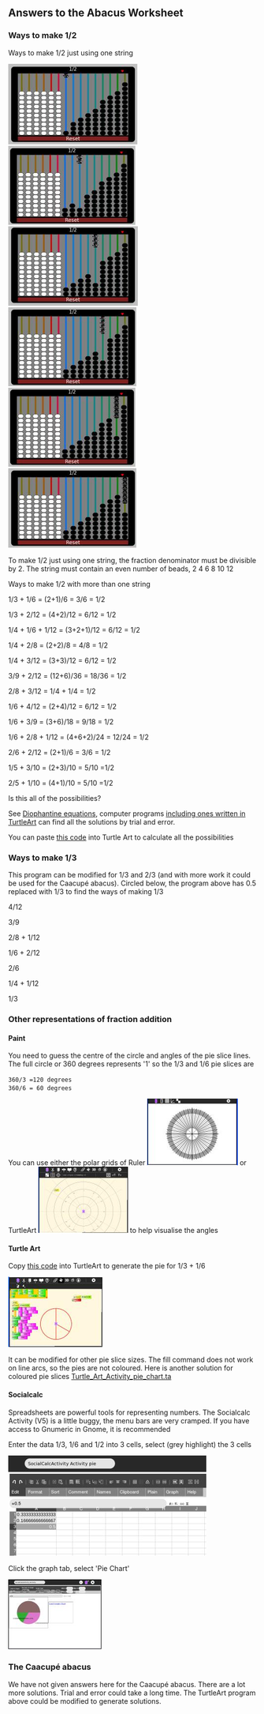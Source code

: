 Answers to the Abacus Worksheet
-------------------------------

### Ways to make 1/2

Ways to make 1/2 just using one string

![](extras/Abacus1of2.jpg "fig:Abacus1of2.jpg")![](extras/Abacus2of4.jpg "fig:Abacus2of4.jpg")
![](extras/Abacus3of6.jpg "fig:Abacus3of6.jpg")
![](extras/Abacus4of8.jpg "fig:Abacus4of8.jpg")
![](extras/Abacus5of10.jpg "fig:Abacus5of10.jpg")
![](extras/Abacus6of12.jpg "fig:Abacus6of12.jpg")

To make 1/2 just using one string, the fraction denominator must be
divisible by 2. The string must contain an even number of beads, 2 4 6 8
10 12

Ways to make 1/2 with more than one string

1/3 + 1/6 = (2+1)/6 = 3/6 = 1/2

1/3 + 2/12 = (4+2)/12 = 6/12 = 1/2

1/4 + 1/6 + 1/12 = (3+2+1)/12 = 6/12 = 1/2

1/4 + 2/8 = (2+2)/8 = 4/8 = 1/2

1/4 + 3/12 = (3+3)/12 = 6/12 = 1/2

3/9 + 2/12 = (12+6)/36 = 18/36 = 1/2

2/8 + 3/12 = 1/4 + 1/4 = 1/2

1/6 + 4/12 = (2+4)/12 = 6/12 = 1/2

1/6 + 3/9 = (3+6)/18 = 9/18 = 1/2

1/6 + 2/8 + 1/12 = (4+6+2)/24 = 12/24 = 1/2

2/6 + 2/12 = (2+1)/6 = 3/6 = 1/2

1/5 + 3/10 = (2+3)/10 = 5/10 =1/2

2/5 + 1/10 = (4+1)/10 = 5/10 =1/2

Is this all of the possibilities?

See [Diophantine
equations](http://en.wikipedia.org/wiki/Diophantine_equation), computer
programs [including ones written in
TurtleArt](http://tonyforster.blogspot.com/2010/09/turtle-diophantine.html)
can find all the solutions by trial and error.

You can paste [this
code](extras/Turtle_Art_Activity_fraction_diophantine.ta "fig:this code") into
Turtle Art to calculate all the possibilities

### Ways to make 1/3

This program can be modified for 1/3 and 2/3 (and with more work it
could be used for the Caacupé abacus). Circled below, the program above
has 0.5 replaced with 1/3 to find the ways of making 1/3

4/12

3/9

2/8 + 1/12

1/6 + 2/12

2/6

1/4 + 1/12

1/3

### Other representations of fraction addition

#### Paint

You need to guess the centre of the circle and angles of the pie slice
lines. The full circle or 360 degrees represents '1' so the 1/3 and 1/6
pie slices are

`360/3 =120 degrees`\
`360/6 = 60 degrees`

You can use either the polar grids of Ruler
![](extras/Polarruler.jpg "fig:Polarruler.jpg") or TurtleArt
![](extras/Polarturtle.jpg "fig:Polarturtle.jpg") to help visualise the angles

#### Turtle Art

Copy [this code](extras/Turtle_Art_Activity_pie.ta "fig: this code") into
TurtleArt to generate the pie for 1/3 + 1/6

![](extras/Fractionpieturtle.jpg "Fractionpieturtle.jpg")

It can be modified for other pie slice sizes. The fill command does not
work on line arcs, so the pies are not coloured. Here is another
solution for coloured pie slices
[Turtle_Art_Activity_pie_chart.ta](extras/Turtle_Art_Activity_pie_chart.ta "fig:Turtle_Art_Activity_pie_chart.ta")

#### Socialcalc

Spreadsheets are powerful tools for representing numbers. The Socialcalc
Activity (V5) is a little buggy, the menu bars are very cramped. If you
have access to Gnumeric in Gnome, it is recommended

Enter the data 1/3, 1/6 and 1/2 into 3 cells, select (grey highlight)
the 3 cells

![](extras/Soccalcpieentry.jpg "Soccalcpieentry.jpg")

Click the graph tab, select 'Pie Chart'

![](extras/Fractionpiesocialcalc.jpg "Fractionpiesocialcalc.jpg")

### The Caacupé abacus

We have not given answers here for the Caacupé abacus. There are a lot
more solutions. Trial and error could take a long time. The TurtleArt
program above could be modified to generate solutions.
